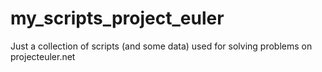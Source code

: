 my_scripts_project_euler
========================

Just a collection of scripts (and some data) used for solving problems on projecteuler.net
